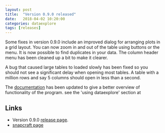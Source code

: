 ```yaml
---
layout: post
title:  "Version 0.9.0 released"
date:   2018-04-02 10:20:00
categories: dataexplore
tags: [releases]
---
```


Some fixes in version 0.9.0 include an improved dialog for arranging plots in a grid layout. You can now zoom in and out of the table using buttons or the menu. It is now possible to find duplicates in your data. The column header menu has been cleaned up a bit to make it clearer.

A bug that caused large tables to loaded slowly has been fixed so you should not see a significant delay when opening most tables. A table with a million rows and say 5 columns should open in less than a second.

The [documentation](http://pandastable.readthedocs.io/en/latest/) has been updated to give a better overview of functionality of the program. see the 'using dataexplore' section at 

## Links

* Version 0.9.0 [release page](https://github.com/dmnfarrell/pandastable/releases/tag/v0.9.0).
* [snapcraft page](https://snapcraft.io/dataexplore)
